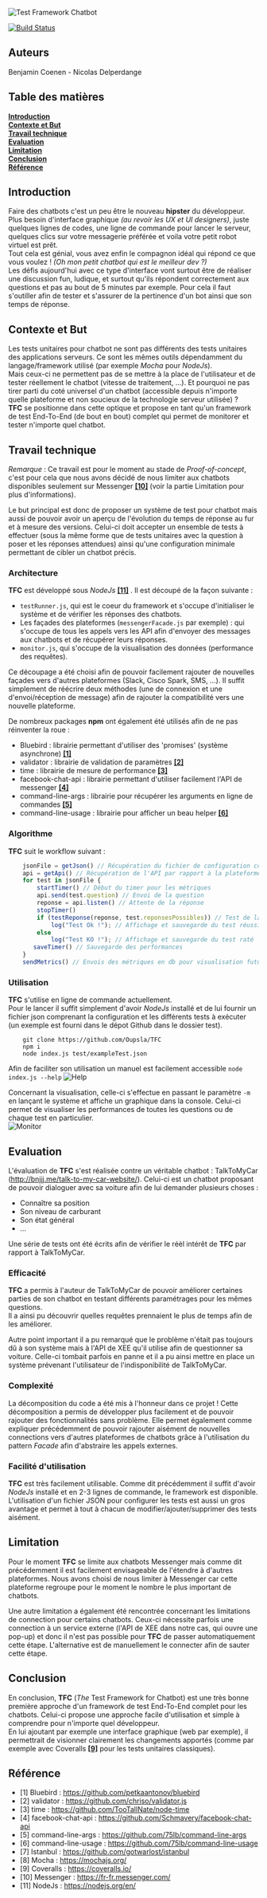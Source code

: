 ![Test Framework Chatbot](http://img11.hostingpics.net/pics/326731LogoTfc.png)  

[![Build Status](https://travis-ci.org/Oupsla/TFC.svg?branch=master)](https://travis-ci.org/Oupsla/TFC)

## Auteurs
Benjamin Coenen - Nicolas Delperdange

## Table des matières
**[Introduction](#introduction)**  
**[Contexte et But](#contexte-et-but)**  
**[Travail technique](#travail-technique)**  
**[Evaluation](#evaluation)**  
**[Limitation](#limitation)**  
**[Conclusion](#conclusion)**  
**[Référence](#référence)**  

## Introduction
Faire des chatbots c'est un peu être le nouveau **hipster** du développeur. Plus besoin d'interface graphique *(au revoir les UX et UI designers)*, juste quelques lignes de codes, une ligne de commande pour lancer le serveur, quelques clics sur votre messagerie préférée et voila votre petit robot virtuel est prêt.  
Tout cela est génial, vous avez enfin le compagnon idéal qui répond ce que vous voulez ! *(Oh mon petit chatbot qui est le meilleur dev ?)*   
Les défis aujourd'hui avec ce type d'interface vont surtout être de réaliser une discussion fun, ludique, et surtout qu'ils répondent correctement aux questions et pas au bout de 5 minutes par exemple. Pour cela il faut s'outiller afin de tester et s'assurer de la pertinence d'un bot ainsi que son temps de réponse.

## Contexte et But
Les tests unitaires pour chatbot ne sont pas différents des tests unitaires des applications serveurs. Ce sont les mêmes outils dépendamment du langage/framework utilisé (par exemple *Mocha* pour *NodeJs*).  
Mais ceux-ci ne permettent pas de se mettre à la place de l'utilisateur et de tester réellement le chatbot (vitesse de traitement, ...). Et pourquoi ne pas tirer parti du coté universel d'un chatbot (accessible depuis n'importe quelle plateforme et non soucieux de la technologie serveur utilisée) ?  
**TFC** se positionne dans cette optique et propose en tant qu'un framework de test End-To-End (de bout en bout) complet qui permet de monitorer et tester n'importe quel chatbot.


## Travail technique
*Remarque* : Ce travail est pour le moment au stade de *Proof-of-concept*, c'est pour cela que nous avons décidé de nous limiter aux chatbots disponibles seulement sur Messenger **[[10]](#référence)** (voir la partie Limitation pour plus d'informations).

Le but principal est donc de proposer un système de test pour chatbot mais aussi de pouvoir avoir un aperçu de l'évolution du temps de réponse au fur et à mesure des versions.
Celui-ci doit accepter un ensemble de tests à effectuer (sous la même forme que de tests unitaires avec la question à poser et les réponses attendues) ainsi qu'une configuration minimale permettant de cibler un chatbot précis.

### Architecture
**TFC** est développé sous *NodeJs* **[[11]](#référence)** . Il est découpé de la façon suivante :

- `testRunner.js`, qui est le coeur du framework et s'occupe d'initialiser le système et de vérifier les réponses des chatbots.
- Les façades des plateformes (`messengerFacade.js` par exemple) : qui s'occupe de tous les appels vers les API afin d'envoyer des messages aux chatbots et de récupérer leurs réponses.
- `monitor.js`, qui s'occupe de la visualisation des données (performance des requêtes).

Ce découpage a été choisi afin de pouvoir facilement rajouter de nouvelles façades vers d'autres plateformes (Slack, Cisco Spark, SMS, ...). Il suffit simplement de réécrire deux méthodes (une de connexion et une d'envoi/réception de message) afin de rajouter la compatibilité vers une nouvelle plateforme.

De nombreux packages **npm** ont également été utilisés afin de ne pas réinventer la roue :
- Bluebird : librairie permettant d'utiliser des 'promises' (système asynchrone) **[[1]](#référence)**
- validator : librairie de validation de paramètres **[[2]](#référence)**
- time : librairie de mesure de performance **[[3]](#référence)**
- facebook-chat-api : librairie permettant d'utiliser facilement l'API de messenger **[[4]](#référence)**
- command-line-args : librairie pour récupérer les arguments en ligne de commandes **[[5]](#référence)**
- command-line-usage : librairie pour afficher un beau helper **[[6]](#référence)**

### Algorithme
**TFC** suit le workflow suivant :
```javascript
    jsonFile = getJson() // Récupération du fichier de configuration contenant les tests
    api = getApi() // Récupération de l'API par rapport à la plateforme choisie
    for test in jsonFile {
        startTimer() // Début du timer pour les métriques
        api.send(test.question) // Envoi de la question
        reponse = api.listen() // Attente de la réponse
        stopTimer()
        if (testReponse(reponse, test.reponsesPossibles)) // Test de la réponse avec l'ensemble des réponses possibles
            log("Test Ok !"); // Affichage et sauvegarde du test réussi
        else
            log("Test KO !"); // Affichage et sauvegarde du test raté
       saveTimer() // Sauvegarde des performances
    }
    sendMetrics() // Envois des métriques en db pour visualisation future
```

### Utilisation
**TFC** s'utilise en ligne de commande actuellement.   
Pour le lancer il suffit simplement d'avoir *NodeJs* installé et de lui fournir un fichier json comprenant la configuration et les différents tests à exécuter (un exemple est fourni dans le dépot Github dans le dossier test).  

```
    git clone https://github.com/Oupsla/TFC
    npm i
    node index.js test/exampleTest.json
```

Afin de faciliter son utilisation un manuel est facilement accessible `node index.js --help`
![Help](http://img11.hostingpics.net/pics/682992Capturedu20170211132912.png)  



Concernant la visualisation, celle-ci s'effectue en passant le paramètre `-m` en lançant le système et affiche un graphique dans la console. Celui-ci permet de visualiser les performances de toutes les questions ou de chaque test en particulier.  
![Monitor](http://img11.hostingpics.net/pics/586372Capturedu20170211132547.png)  

## Evaluation
L'évaluation de **TFC** s'est réalisée contre un véritable chatbot : TalkToMyCar (http://bnjjj.me/talk-to-my-car-website/). Celui-ci est un chatbot proposant de pouvoir dialoguer avec sa voiture afin de lui demander plusieurs choses :
- Connaître sa position
- Son niveau de carburant
- Son état général
- ...

Une série de tests ont été écrits afin de vérifier le réèl intérêt de **TFC** par rapport à TalkToMyCar.

### Efficacité
**TFC** a permis à l'auteur de TalkToMyCar de pouvoir améliorer certaines parties de son chatbot en testant différents paramétrages pour les mêmes questions.  
Il a ainsi pu découvrir quelles requêtes prennaient le plus de temps afin de les améliorer.  

Autre point important il a pu remarqué que le problème n'était pas toujours dû à son système mais à l'API de XEE qu'il utilise afin de questionner sa voiture. Celle-ci tombait parfois en panne et il a pu ainsi mettre en place un système prévenant l'utilisateur de l'indisponibilité de TalkToMyCar.
### Complexité
La décomposition du code a été mis à l'honneur dans ce projet !
Cette décomposition a permis de développer plus facilement et de pouvoir rajouter des fonctionnalités sans problème. Elle permet également comme expliquer précédemment de pouvoir rajouter aisément de nouvelles connections vers d'autres plateformes de chatbots grâce à l'utilisation du pattern *Facade* afin d'abstraire les appels externes.

### Facilité d'utilisation
**TFC** est très facilement utilisable. Comme dit précédemment il suffit d'avoir *NodeJs* installé et en 2-3 lignes de commande, le framework est disponible.
L'utilisation d'un fichier JSON pour configurer les tests est aussi un gros avantage et permet à tout à chacun de modifier/ajouter/supprimer des tests aisément.

## Limitation
Pour le moment **TFC** se limite aux chatbots Messenger mais comme dit précédemment il est facilement envisageable de l'étendre à d'autres plateformes. Nous avons choisi de nous limiter à Messenger car cette plateforme regroupe pour le moment le nombre le plus important de chatbots.  

Une autre limitation a également été rencontrée concernant les limitations de connection pour certains chatbots. Ceux-ci nécessite parfois une connection à un service externe (l'API de XEE dans notre cas, qui ouvre une pop-up) et donc il n'est pas possible pour **TFC** de passer automatiquement cette étape. L'alternative est de manuellement le connecter afin de sauter cette étape.


## Conclusion
En conclusion, **TFC** (*The* Test Framework for Chatbot) est une très bonne première approche d'un framework de test End-To-End complet pour les chatbots.
Celui-ci propose une approche facile d'utilisation et simple à comprendre pour n'importe quel développeur.  
En lui ajoutant par exemple une interface graphique (web par exemple), il permettrait de visionner clairement les changements apportés (comme par exemple avec Coveralls **[[9]](#référence)** pour les tests unitaires classiques).

## Référence
- [1] Bluebird : https://github.com/petkaantonov/bluebird
- [2] validator : https://github.com/chriso/validator.js
- [3] time : https://github.com/TooTallNate/node-time
- [4] facebook-chat-api : https://github.com/Schmavery/facebook-chat-api
- [5] command-line-args : https://github.com/75lb/command-line-args
- [6] command-line-usage : https://github.com/75lb/command-line-usage
- [7] Istanbul : https://github.com/gotwarlost/istanbul
- [8] Mocha : https://mochajs.org/
- [9] Coveralls : https://coveralls.io/
- [10] Messenger : https://fr-fr.messenger.com/
- [11] NodeJs : https://nodejs.org/en/
